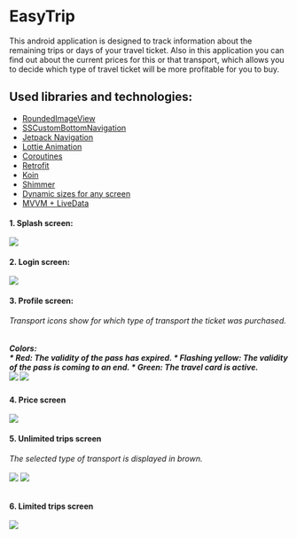 # <h1> EasyTrip
 This android application is designed to track information about the remaining trips or days of your travel ticket.
 Also in this application you can find out about the current prices for this or that transport, 
 which allows you to decide which type of travel ticket will be more profitable for you to buy.
 
## Used libraries and technologies: 
 * [RoundedImageView](https://github.com/vinc3m1/RoundedImageView)
 * [SSCustomBottomNavigation](https://github.com/SimformSolutionsPvtLtd/SSCustomBottomNavigation)
 * [Jetpack Navigation](https://developer.android.com/guide/navigation/navigation-getting-started)
 * [Lottie Animation](https://github.com/airbnb/lottie-android)
 * [Coroutines](https://developer.android.com/kotlin/coroutines)
 * [Retrofit](https://square.github.io/retrofit/)
 * [Koin](https://insert-koin.io)
 * [Shimmer](https://facebook.github.io/shimmer-android/)
 * [Dynamic sizes for any screen](https://github.com/MrNouri/DynamicSizes)
 * [MVVM + LiveData](https://habr.com/ru/post/338590/)
 
 <h4> 1. Splash screen: 
 <br/>
 <br/>
 <img src = "https://github.com/dima-luzko/EasyTrip/blob/master/screens/splashScreen.png"/>
 <h4> 2. Login screen:
 <br/>
 <br/>
 <img src = "https://github.com/dima-luzko/EasyTrip/blob/master/screens/loginScreen.png"/>
 <h4> 3. Profile screen:
 <br/>
 <h6>Transport icons show for which type of transport the ticket was purchased.
 <h5> Сolors:
 <br/>
 * Red: The validity of the pass has expired.
 * Flashing yellow: The validity of the pass is coming to an end.
 * Green: The travel card is active.
 <br/>
 <img src = "https://github.com/dima-luzko/EasyTrip/blob/master/screens/profileScreen.png"/>
 <img src = "https://github.com/dima-luzko/EasyTrip/blob/master/screens/profileScreen(1).png"/>
 <h4> 4. Price screen
 <br/>
 <br/>
 <img src = "https://github.com/dima-luzko/EasyTrip/blob/master/screens/priceScreen.png"/>
 <h4> 5. Unlimited trips screen
 <br/>
 <h6>The selected type of transport is displayed in brown.
 <br/>
 <br/>
 <img src = "https://github.com/dima-luzko/EasyTrip/blob/master/screens/unlimitedTripsScreen.png"/>
 <img src = "https://github.com/dima-luzko/EasyTrip/blob/master/screens/unlimitedTripsScreenWithTrainCityLines.png"/>
 <h4> 6. Limited trips screen
 <br/>
 <br/>
 <img src = "https://github.com/dima-luzko/EasyTrip/blob/master/screens/limitedTripsScreen.png"/>
 
 
 
 
 
